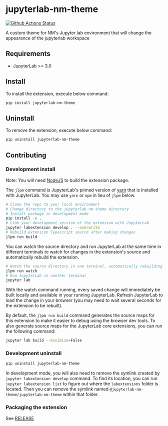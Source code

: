 # jupyterlab-nm-theme

[![Github Actions Status](https://github.com/github_username/@jupyterlab-nm-theme/jupyterlab-nm-theme/workflows/Build/badge.svg)](https://github.com/github_username/@jupyterlab-nm-theme/jupyterlab-nm-theme/actions/workflows/build.yml)

A custom theme for NM's Jupyter lab environment that will change the appearance of the jupyterlab workspace



## Requirements

* JupyterLab >= 3.0

## Install

To install the extension, execute below command:

```bash
pip install jupyterlab-nm-theme
```

## Uninstall

To remove the extension, execute below command:

```bash
pip uninstall jupyterlab-nm-theme
```


## Contributing

### Development install

Note: You will need [NodeJS](https://yarnpkg.com/) to build the extension package.

The `jlpm` command is JupyterLab's pinned version of
[yarn](https://yarnpkg.com/) that is installed with JupyterLab. You may use
`yarn` or `npm` in lieu of `jlpm` below.

```bash
# Clone the repo to your local environment
# Change directory to the jupyterlab-nm-theme directory
# Install package in development mode
pip install -e .
# Link your development version of the extension with JupyterLab
jupyter labextension develop . --overwrite
# Rebuild extension Typescript source after making changes
jlpm run build
```

You can watch the source directory and run JupyterLab at the same time in different terminals to watch for changes in the extension's source and automatically rebuild the extension.

```bash
# Watch the source directory in one terminal, automatically rebuilding when needed
jlpm run watch
# Run JupyterLab in another terminal
jupyter lab
```

With the watch command running, every saved change will immediately be built locally and available in your running JupyterLab. Refresh JupyterLab to load the change in your browser (you may need to wait several seconds for the extension to be rebuilt).

By default, the `jlpm run build` command generates the source maps for this extension to make it easier to debug using the browser dev tools. To also generate source maps for the JupyterLab core extensions, you can run the following command:

```bash
jupyter lab build --minimize=False
```

### Development uninstall

```bash
pip uninstall jupyterlab-nm-theme
```

In development mode, you will also need to remove the symlink created by `jupyter labextension develop`
command. To find its location, you can run `jupyter labextension list` to figure out where the `labextensions`
folder is located. Then you can remove the symlink named `@jupyterlab-nm-theme/jupyterlab-nm-theme` within that folder.

### Packaging the extension

See [RELEASE](RELEASE.md)
